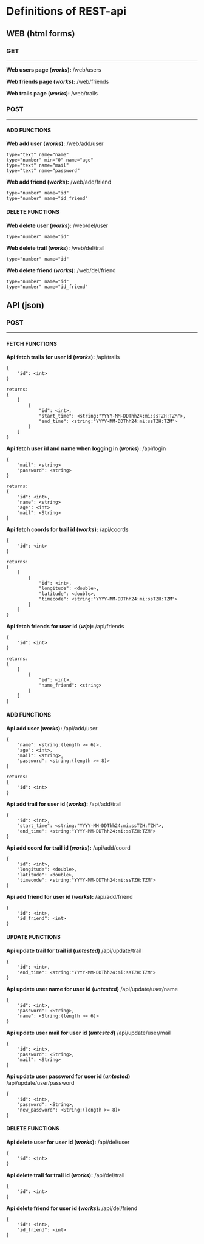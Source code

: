 # Definitions of REST-api

## WEB (html forms)

### GET 

---

**Web users page (*works*):** /web/users

**Web friends page (*works*):** /web/friends

**Web trails page (*works*):** /web/trails

### POST

---

#### ADD FUNCTIONS

**Web add user (*works*):** /web/add/user 

    type="text" name="name"
    type="number" min="0" name="age"
    type="text" name="mail"
    type="text" name="password"

**Web add friend (*works*):** /web/add/friend
  
    type="number" name="id"
    type="number" name="id_friend"

#### DELETE FUNCTIONS

**Web delete user (*works*):** /web/del/user 

    type="number" name="id"

**Web delete trail (*works*):** /web/del/trail 

    type="number" name="id"

**Web delete friend (*works*):** /web/del/friend
  
    type="number" name="id"
    type="number" name="id_friend"

## API (json)

### POST 

---

#### FETCH FUNCTIONS 

**Api fetch trails for user id (*works*):** /api/trails

    {
        "id": <int>
    }

    returns:
    {
        [ 
            {
                "id": <int>,
                "start_time": <string:"YYYY-MM-DDThh24:mi:ssTZH:TZM">,
                "end_time": <string:"YYYY-MM-DDThh24:mi:ssTZH:TZM">
            }
        ]
    }

**Api fetch user id and name when logging in (*works*):** /api/login

    {
        "mail": <string>
        "password": <string>
    }

    returns:
    { 
        "id": <int>,
        "name": <string>
        "age": <int>
        "mail": <String>
    }

**Api fetch coords for trail id (*works*):** /api/coords
    
    {
        "id": <int>
    } 

    returns:
    {
        [
            { 
                "id": <int>,
                "longitude": <double>,
                "latitude": <double>,
                "timecode": <string:"YYYY-MM-DDThh24:mi:ssTZH:TZM">
            }
        ]
    }

**Api fetch friends for user id (*wip*):** /api/friends
    
    {
        "id": <int>
    } 

    returns:
    {
        [
            { 
                "id": <int>,
                "name_friend": <string>
            }
        ]
    }

#### ADD FUNCTIONS

**Api add user (*works*):** /api/add/user 

    { 
        "name": <string:(length >= 6)>,
        "age": <int>,
        "mail": <string>,
        "password": <string:(length >= 8)>
    }
    
    returns:
    {
        "id": <int>
    }

**Api add trail for user id (*works*):** /api/add/trail
  
    {
        "id": <int>,
        "start_time": <string:"YYYY-MM-DDThh24:mi:ssTZH:TZM">,
        "end_time": <string:"YYYY-MM-DDThh24:mi:ssTZH:TZM">
    }

**Api add coord for trail id (*works*):** /api/add/coord

    { 
        "id": <int>,
        "longitude": <double>,
        "latitude": <double>,
        "timecode": <string:"YYYY-MM-DDThh24:mi:ssTZH:TZM">
    }

**Api add friend for user id (*works*):** /api/add/friend

    { 
        "id": <int>,
        "id_friend": <int>
    }

#### UPDATE FUNCTIONS

**Api update trail for trail id (*untested*)** /api/update/trail

    {
        "id": <int>,
        "end_time": <string:"YYYY-MM-DDThh24:mi:ssTZH:TZM">
    }

**Api update user name for user id (*untested*)** /api/update/user/name
  
    {
        "id": <int>,
        "password": <String>,
        "name": <String:(length >= 6)>
    }

**Api update user mail for user id (*untested*)** /api/update/user/mail

    {
        "id": <int>,
        "password": <String>,
        "mail": <String>
    }

**Api update user password for user id (*untested*)** /api/update/user/password

    {
        "id": <int>,
        "password": <String>,
        "new_password": <String:(length >= 8)>
    }

#### DELETE FUNCTIONS

**Api delete user for user id (*works*):** /api/del/user 

    {
        "id": <int>
    }

**Api delete trail for trail id (*works*):** /api/del/trail
  
    {
        "id": <int>
    }

**Api delete friend for user id (*works*):** /api/del/friend

    {
        "id": <int>,
        "id_friend": <int>
    }
